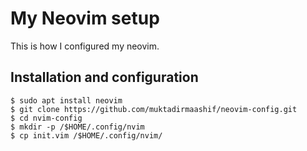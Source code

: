 # My Neovim setup

This is how I configured my neovim.

## Installation and configuration
```
$ sudo apt install neovim
$ git clone https://github.com/muktadirmaashif/neovim-config.git
$ cd nvim-config
$ mkdir -p /$HOME/.config/nvim
$ cp init.vim /$HOME/.config/nvim/
```



